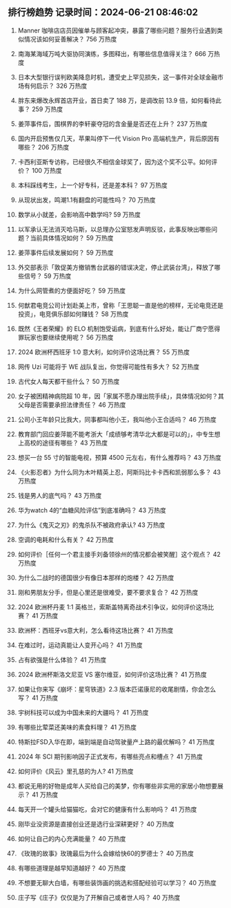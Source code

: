 
## 排行榜趋势 记录时间：2024-06-21 08:46:02
  
  1. Manner 咖啡店店员因催单与顾客起冲突，暴露了哪些问题？服务行业遇到类似情况该如何妥善解决？ 756 万热度
    
  2. 南海某海域万吨大驱协同演练，多图释出，有哪些信息值得关注？ 666 万热度
    
  3. 日本大型银行误判欧美降息时机，遭受史上罕见损失，这一事件对全球金融市场有何启示？ 326 万热度
    
  4. 胖东来爆改永辉首店开业，首日卖了 188 万，是调改前 13.9 倍，如何看待此事？ 259 万热度
    
  5. 姜萍事件后，围棋界的李轩豪夺冠的含金量是否还在上升？ 237 万热度
    
  6. 国内开启预售仅几天，苹果叫停下一代 Vision Pro 高端机生产，背后原因有哪些？ 206 万热度
    
  7. 卡西利亚斯专访称，已经很久不相信金球奖了，因为这个奖不公平。如何评价？ 100 万热度
    
  8. 本科踩线考生，上一个好专科，还是差本科？ 97 万热度
    
  9. 从现状出发，鸣潮1.1有翻盘的可能性吗？ 70 万热度
    
  10. 数学从小就差，会影响高中数学吗? 59 万热度
    
  11. 以军承认无法消灭哈马斯，以总理办公室怒发声明反驳，此事反映出哪些问题？当前具体情况如何？ 59 万热度
    
  12. 姜萍事件后续发展如何？ 59 万热度
    
  13. 外交部表示「敦促美方撤销售台武器的错误决定，停止武装台湾」，释放了哪些信号？ 59 万热度
    
  14. 为什么网管煮的方便面好吃？ 59 万热度
    
  15. 何猷君电竞公司计划赴美上市，曾称「王思聪一直是他的榜样，无论电竞还是投资」，电竞俱乐部如何赚钱？ 58 万热度
    
  16. 既然《王者荣耀》的 ELO 机制饱受诟病，到底有什么好处，能让厂商宁愿得罪玩家也要继续使用呢？ 56 万热度
    
  17. 2024 欧洲杯西班牙 1:0 意大利，如何评价这场比赛？ 55 万热度
    
  18. 网传 Uzi 可能将于 WE 战队复出，你觉得可能性有多大？ 52 万热度
    
  19. 古代女人每天都干些什么？ 50 万热度
    
  20. 女子被困精神病院超 10 年，因「家属不愿办理出院手续」，具体情况如何？其父母是否需要承担法律责任？ 46 万热度
    
  21. 公司小王年龄只比我大，同事都叫他小王，我叫他小王合适吗？ 46 万热度
    
  22. 教育部门回应姜萍能不能考浙大「成绩够考清华北大都是可以的」，中专生想上高校的途径有哪些？ 43 万热度
    
  23. 想买一台 55 寸的智能电视，预算 4500 元左右，有什么推荐吗？ 43 万热度
    
  24. 《火影忍者》为什么同为木叶精英上忍，阿斯玛比卡卡西和凯弱那么多？ 43 万热度
    
  25. 钱是男人的底气吗？ 43 万热度
    
  26. 华为watch 4的“血糖风险评估”到底准确吗？ 43 万热度
    
  27. 为什么《鬼灭之刃》的鬼杀队不被政府承认? 43 万热度
    
  28. 空调的电耗和什么有关？ 42 万热度
    
  29. 如何评价［任何一个君主接手刘备领徐州的情况都会被笑醒］这个观点？ 42 万热度
    
  30. 为什么二战时的德国很少有像日本那样的炮楼？ 42 万热度
    
  31. 刚和男朋友分手，但是心里还是很难受，要不要求复合？ 42 万热度
    
  32. 2024 欧洲杯丹麦 1:1 英格兰，索斯盖特离奇战术引争议，如何评价这场比赛？ 41 万热度
    
  33. 欧洲杯：西班牙vs意大利​，怎么看待这场比赛？ 41 万热度
    
  34. 在难过时，运动真能让人变开心吗？ 41 万热度
    
  35. 占有欲强是什么体验？ 41 万热度
    
  36. 2024 欧洲杯斯洛文尼亚 VS 塞尔维亚，如何评价这场比赛？ 41 万热度
    
  37. 如果让你来写《崩坏：星穹铁道》2.3 版本匹诺康尼的收尾剧情，你会怎么写？ 41 万热度
    
  38. 宇树科技可以成为中国未来的大疆吗？ 41 万热度
    
  39. 有哪些比荤菜还美味的素食料理？ 41 万热度
    
  40. 特斯拉FSD入华在即，端到端是自动驾驶量产上路的最优解吗？ 41 万热度
    
  41. 2024 年 SCI 期刊影响因子正式发布，有哪些亮点和槽点？ 41 万热度
    
  42. 如何评价《风云》里孔慈的为人? 41 万热度
    
  43. 都说无用的好物是成年人买给自己的美梦，你有哪些非实用的家居小物想要展示？ 41 万热度
    
  44. 每天开一个罐头给猫猫吃，会对它的健康有什么影响吗？ 41 万热度
    
  45. 刚毕业没资源是直接创业还是选行业深耕更好？ 40 万热度
    
  46. 如何让自己的内心充满能量？ 40 万热度
    
  47. 《玫瑰的故事》玫瑰最后为什么会嫁给快60的罗德士？ 40 万热度
    
  48. 有哪些道理是越早知道越好？ 40 万热度
    
  49. 不想要无聊大白墙，有哪些装饰画的挑选和搭配经验可以学习？ 40 万热度
    
  50. 庄子写《庄子》仅仅是为了开解自己或者世人吗？ 40 万热度
    